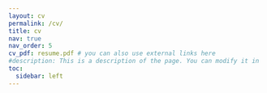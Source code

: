 ```yaml
---
layout: cv
permalink: /cv/
title: cv
nav: true
nav_order: 5
cv_pdf: resume.pdf # you can also use external links here
#description: This is a description of the page. You can modify it in '_pages/cv.md'. You can also change or remove the top pdf download button.
toc:
  sidebar: left
---
```

